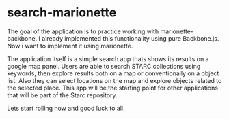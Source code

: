 search-marionette
=================

The goal of the application is to practice working with marionette-backbone. I already implemented this functionality using pure Backbone.js. Now i want to implement it using marionette. 

The application itself is a simple search app thats shows its results on a google map panel. Users are able to search STARC collections using keywords, then explore results both on a map or conventionally on a object list. Also they can select locations on the map and explore objects related to the selected place. This app will be the starting point for other applications that will be part of the Starc repository. 

Lets start rolling now and good luck to all. 
